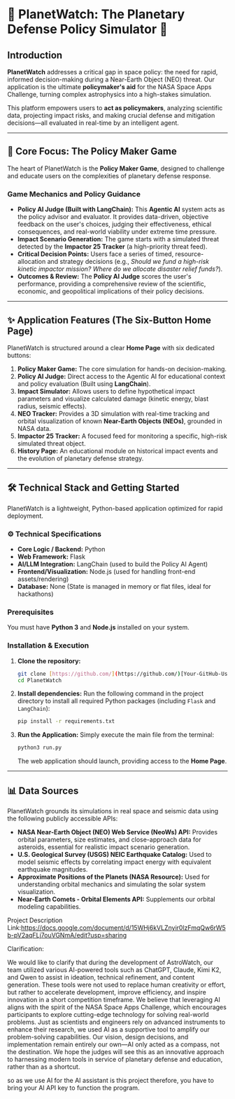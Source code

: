 # 🔭 PlanetWatch: The Planetary Defense Policy Simulator 🚨

## Introduction

**PlanetWatch** addresses a critical gap in space policy: the need for rapid, informed decision-making during a Near-Earth Object (NEO) threat. Our application is the ultimate **policymaker's aid** for the NASA Space Apps Challenge, turning complex astrophysics into a high-stakes simulation.

This platform empowers users to **act as policymakers**, analyzing scientific data, projecting impact risks, and making crucial defense and mitigation decisions—all evaluated in real-time by an intelligent agent.

---

## 🎯 Core Focus: The Policy Maker Game

The heart of PlanetWatch is the **Policy Maker Game**, designed to challenge and educate users on the complexities of planetary defense response.

### Game Mechanics and Policy Guidance

* **Policy AI Judge (Built with LangChain):** This **Agentic AI** system acts as the policy advisor and evaluator. It provides data-driven, objective feedback on the user's choices, judging their effectiveness, ethical consequences, and real-world viability under extreme time pressure.
* **Impact Scenario Generation:** The game starts with a simulated threat detected by the **Impactor 25 Tracker** (a high-priority threat feed).
* **Critical Decision Points:** Users face a series of timed, resource-allocation and strategy decisions (e.g., *Should we fund a high-risk kinetic impactor mission? Where do we allocate disaster relief funds?*).
* **Outcomes & Review:** The **Policy AI Judge** scores the user's performance, providing a comprehensive review of the scientific, economic, and geopolitical implications of their policy decisions.

---

## ✨ Application Features (The Six-Button Home Page)

PlanetWatch is structured around a clear **Home Page** with six dedicated buttons:

1.  **Policy Maker Game:** The core simulation for hands-on decision-making.
2.  **Policy AI Judge:** Direct access to the Agentic AI for educational context and policy evaluation (Built using **LangChain**).
3.  **Impact Simulator:** Allows users to define hypothetical impact parameters and visualize calculated damage (kinetic energy, blast radius, seismic effects).
4.  **NEO Tracker:** Provides a 3D simulation with real-time tracking and orbital visualization of known **Near-Earth Objects (NEOs)**, grounded in NASA data.
5.  **Impactor 25 Tracker:** A focused feed for monitoring a specific, high-risk simulated threat object.
6.  **History Page:** An educational module on historical impact events and the evolution of planetary defense strategy.

---

## 🛠️ Technical Stack and Getting Started

PlanetWatch is a lightweight, Python-based application optimized for rapid deployment.

### ⚙️ Technical Specifications
* **Core Logic / Backend:** Python
* **Web Framework:** Flask
* **AI/LLM Integration:** LangChain (used to build the Policy AI Agent)
* **Frontend/Visualization:** Node.js (used for handling front-end assets/rendering)
* **Database:** None (State is managed in memory or flat files, ideal for hackathons)

### Prerequisites
You must have **Python 3** and **Node.js** installed on your system.

### Installation & Execution

1.  **Clone the repository:**
    ```bash
    git clone [https://github.com/](https://github.com/)[Your-GitHub-Username]/PlanetWatch.git
    cd PlanetWatch
    ```

2.  **Install dependencies:**
    Run the following command in the project directory to install all required Python packages (including `Flask` and `LangChain`):
    ```bash
    pip install -r requirements.txt
    ```

3.  **Run the Application:**
    Simply execute the main file from the terminal:
    ```bash
    python3 run.py
    ```
    The web application should launch, providing access to the **Home Page**.

---

## 📊 Data Sources

PlanetWatch grounds its simulations in real space and seismic data using the following publicly accessible APIs:

* **NASA Near-Earth Object (NEO) Web Service (NeoWs) API:** Provides orbital parameters, size estimates, and close-approach data for asteroids, essential for realistic impact scenario generation.
* **U.S. Geological Survey (USGS) NEIC Earthquake Catalog:** Used to model seismic effects by correlating impact energy with equivalent earthquake magnitudes.
* **Approximate Positions of the Planets (NASA Resource):** Used for understanding orbital mechanics and simulating the solar system visualization.
* **Near-Earth Comets - Orbital Elements API:** Supplements our orbital modeling capabilities.


Project Description Link:https://docs.google.com/document/d/15WHj6kVLZnyir0lzFmqQw6rW5b-pV2aqFLj7ouVGNmA/edit?usp=sharing

Clarification:

We would like to clarify that during the development of AstroWatch, our team utilized various AI-powered tools such as ChatGPT, Claude, Kimi K2, and Qwen to assist in ideation, technical refinement, and content generation. These tools were not used to replace human creativity or effort, but rather to accelerate development, improve efficiency, and inspire innovation in a short competition timeframe.
We believe that leveraging AI aligns with the spirit of the NASA Space Apps Challenge, which encourages participants to explore cutting-edge technology for solving real-world problems. Just as scientists and engineers rely on advanced instruments to enhance their research, we used AI as a supportive tool to amplify our problem-solving capabilities.
Our vision, design decisions, and implementation remain entirely our own—AI only acted as a compass, not the destination. We hope the judges will see this as an innovative approach to harnessing modern tools in service of planetary defense and education, rather than as a shortcut.

so as we use AI for the AI assistant is this project therefore, you have to bring your AI API key to function the program.



